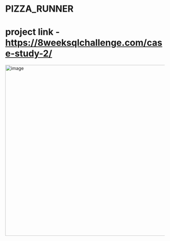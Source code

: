 # PIZZA_RUNNER
# project link - https://8weeksqlchallenge.com/case-study-2/

<img width="539" alt="image" src="https://github.com/Prabalranjan/PIZZA_RUNNER/assets/71269601/da93a8cb-3055-42ed-bfea-a956d68aed17">

